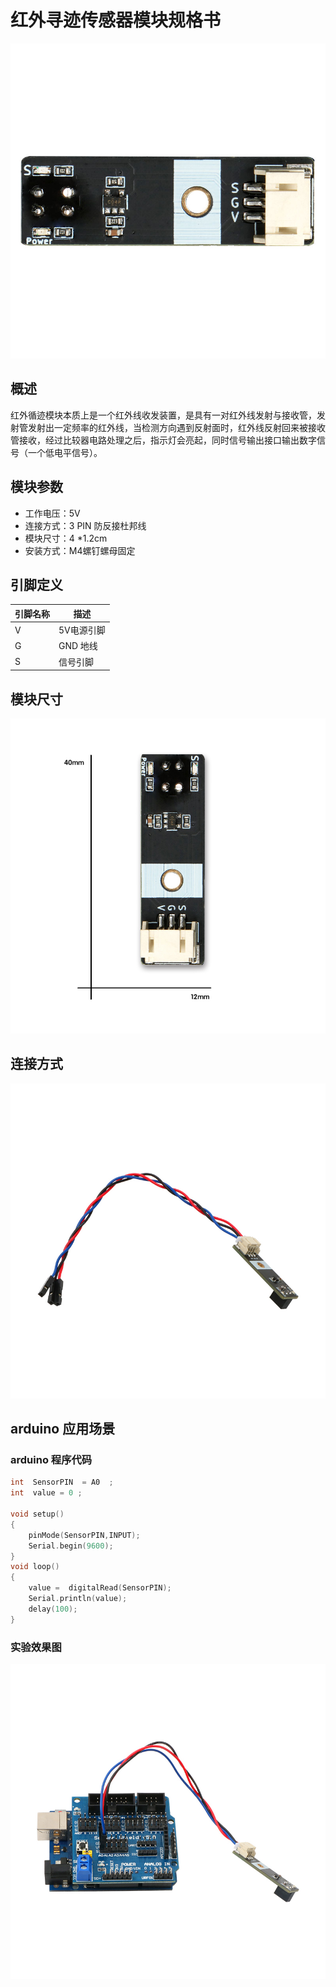 # 红外寻迹传感器模块规格书

![30](红外循迹模块传感器模块图片\30.jpg)

## 概述

​        红外循迹模块本质上是一个红外线收发装置，是具有一对红外线发射与接收管，发射管发射出一定频率的红外线，当检测方向遇到反射面时，红外线反射回来被接收管接收，经过比较器电路处理之后，指示灯会亮起，同时信号输出接口输出数字信号（一个低电平信号）。  

## 模块参数

* 工作电压：5V
* 连接方式：3 PIN 防反接杜邦线
* 模块尺寸：4 *1.2cm
* 安装方式：M4螺钉螺母固定

## 引脚定义

| 引脚名称| 描述 |
|---- |----|
| V | 5V电源引脚 |
| G | GND 地线 |
| S | 信号引脚 |

## 模块尺寸

![05](红外循迹模块传感器模块图片\05.jpg)

## 连接方式

![04](红外循迹模块传感器模块图片\04.jpg)


##  arduino 应用场景

### arduino 程序代码

```c++
int  SensorPIN  = A0  ;
int  value = 0 ;

void setup()
{
    pinMode(SensorPIN,INPUT);
    Serial.begin(9600);    
}
void loop()
{
    value =  digitalRead(SensorPIN);    
    Serial.println(value);
    delay(100);
}
```

### 实验效果图

![03](红外循迹模块传感器模块图片\03.jpg)


